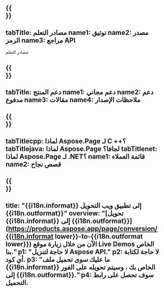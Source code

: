 ﻿---
translation: true
deploy: false
---

{{<section learningresources>}}
---
tabTitle: مصادر التعلم
name1: توثيق
name2: مصدر الرمز
name3: مراجع API
---

مصادر التعلم

{{<section support>}}
---
tabTitle: دعم المنتج
name1: دعم مجاني
name2: دعم مدفوع
name3: مقالات
name4: ملاحظات الإصدار
---

{{<section why>}}
---
tabTitlecpp: لماذا Aspose.Page لـ C ++؟
tabTitlejava: لماذا Aspose.Page لجافا؟
tabTitlenet: لماذا Aspose.Page لـ .NET؟
name1: قائمة العملاء
name2: قصص نجاح
---

{{<section widgetbackup>}}
---
title: "{{i18n.informat}} إلى تطبيق ويب التحويل {{i18n.outformat}}"
overview: "[تحويل {{i18n.informat}} إلى {{i18n.outformat}}](https://products.aspose.app/page/conversion/{{i18n.informat lower}}-to-{{i18n.outformat lower}}) الآن من خلال زيارة موقع Live Demos الخاص بنا."
p1: "لا حاجة لتنزيل Aspose API."
p2: لا حاجة لكتابة أي كود.
p3: "ما عليك سوى تحميل ملف {{i18n.informat}} الخاص بك ، وسيتم تحويله على الفور إلى {{i18n.outformat}}."
p4: سوف تحصل على رابط التحميل.
---